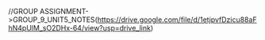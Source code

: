 //GROUP ASSIGNMENT->GROUP_9_UNIT5_NOTES(https://drive.google.com/file/d/1etjpvfDzicu88aFhN4pUlM_sO2DHx-64/view?usp=drive_link)

